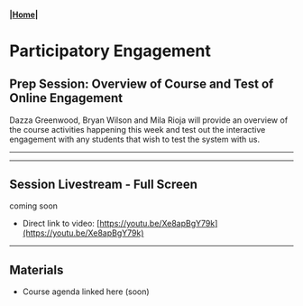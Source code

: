 #### |[Home](https://mitmedialab.github.io/2019-MIT-Computational-Law-Course)|

# Participatory Engagement 

## Prep Session: Overview of Course and Test of Online Engagement

Dazza Greenwood, Bryan Wilson and Mila Rioja will provide an overview of the course activities happening this week and test out the interactive engagement with any students that wish to test the system with us.

--------------------------------

<script type="text/javascript">
        (function(p,i,g,e,o,n,s){p[o]=p[o]||function(){(p[o].q=p[o].q||[]).push(arguments)},
            n=i.createElement(g),s=i.getElementsByTagName(g)[0];n.async=1;n.src=e;
            s.parentNode.insertBefore(n,s);})
            (window,document,'script','https://static.pigeonhole.at/widget/pigeon-widget.js','phl');
        phl("create", {
            width: "320px",
            height: "568px",
            passcode: "LAWMIT",
            className: "pigeonhole-iframe",
            sessionId: 192105, 
        });
    </script>
<div class="pigeonhole-iframe"></div>

-----------------

## Session Livestream - Full Screen
        

coming soon 

* Direct link to video: [https://youtu.be/Xe8apBgY79k](https://youtu.be/Xe8apBgY79k)

-----------------

## Materials

* Course agenda linked here (soon)
